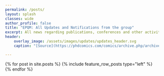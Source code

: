 ```yaml
---
permalink: /posts/
layout: splash
classes: wide
author_profile: false
title: "EPQM: All Updates and Notifications from the group"
excerpt: All news regarding publications, conferences and other activity in the group
header:
    overlay_image: /assets/images/updates/updates_header.svg
    caption: "[Source](https://phdcomics.com/comics/archive.php/archive/archive_print.php?comicid=1366)"

---
```


{% for post in site.posts %}
{% include feature_row_posts type="left" %}
{% endfor %}
